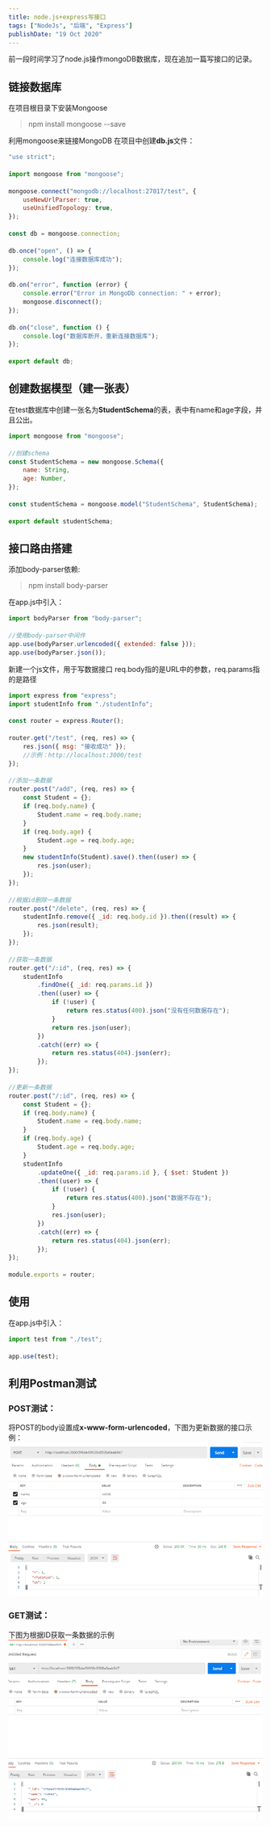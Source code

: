 ```yaml
---
title: node.js+express写接口
tags: ["NodeJs", "后端", "Express"]
publishDate: "19 Oct 2020"
---
```


前一段时间学习了node.js操作mongoDB数据库，现在追加一篇写接口的记录。

<!-- more -->

## 链接数据库

在项目根目录下安装Mongoose

> npm install mongoose --save

利用mongoose来链接MongoDB 在项目中创建**db.js**文件：

```js
"use strict";

import mongoose from "mongoose";

mongoose.connect("mongodb://localhost:27017/test", {
	useNewUrlParser: true,
	useUnifiedTopology: true,
});

const db = mongoose.connection;

db.once("open", () => {
	console.log("连接数据库成功");
});

db.on("error", function (error) {
	console.error("Error in MongoDb connection: " + error);
	mongoose.disconnect();
});

db.on("close", function () {
	console.log("数据库断开，重新连接数据库");
});

export default db;
```

## 创建数据模型（建一张表）

在test数据库中创建一张名为**StudentSchema**的表，表中有name和age字段，并且公出。

```js
import mongoose from "mongoose";

//创建schema
const StudentSchema = new mongoose.Schema({
	name: String,
	age: Number,
});

const studentSchema = mongoose.model("StudentSchema", StudentSchema);

export default studentSchema;
```

## 接口路由搭建

添加body-parser依赖:

> npm install body-parser

在app.js中引入：

```js
import bodyParser from "body-parser";

//使用body-parser中间件
app.use(bodyParser.urlencoded({ extended: false }));
app.use(bodyParser.json());
```

新建一个js文件，用于写数据接口 req.body指的是URL中的参数，req.params指的是路径

```js
import express from "express";
import studentInfo from "./studentInfo";

const router = express.Router();

router.get("/test", (req, res) => {
	res.json({ msg: "接收成功" });
	//示例：http://localhost:3000/test
});

//添加一条数据
router.post("/add", (req, res) => {
	const Student = {};
	if (req.body.name) {
		Student.name = req.body.name;
	}
	if (req.body.age) {
		Student.age = req.body.age;
	}
	new studentInfo(Student).save().then((user) => {
		res.json(user);
	});
});

//根据id删除一条数据
router.post("/delete", (req, res) => {
	studentInfo.remove({ _id: req.body.id }).then((result) => {
		res.json(result);
	});
});

//获取一条数据
router.get("/:id", (req, res) => {
	studentInfo
		.findOne({ _id: req.params.id })
		.then((user) => {
			if (!user) {
				return res.status(400).json("没有任何数据存在");
			}
			return res.json(user);
		})
		.catch((err) => {
			return res.status(404).json(err);
		});
});

//更新一条数据
router.post("/:id", (req, res) => {
	const Student = {};
	if (req.body.name) {
		Student.name = req.body.name;
	}
	if (req.body.age) {
		Student.age = req.body.age;
	}
	studentInfo
		.updateOne({ _id: req.params.id }, { $set: Student })
		.then((user) => {
			if (!user) {
				return res.status(400).json("数据不存在");
			}
			res.json(user);
		})
		.catch((err) => {
			return res.status(404).json(err);
		});
});

module.exports = router;
```

## 使用

在app.js中引入：

```js
import test from "./test";

app.use(test);
```

## 利用Postman测试

### POST测试：

将POST的body设置成**x-www-form-urlencoded**，下图为更新数据的接口示例： ![更新数据](./postman_updata.png)

### GET测试：

下图为根据ID获取一条数据的示例
![](./postman_get.png)
